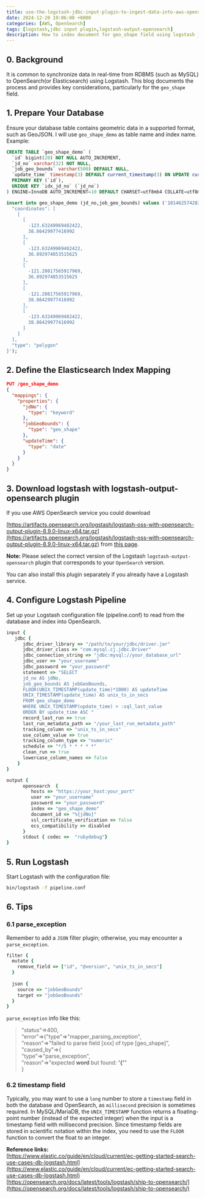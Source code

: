 ```yaml
---
title: use-the-logstash-jdbc-input-plugin-to-ingest-data-into-aws-opensearch
date: 2024-12-20 19:06:00 +0800
categories: [AWS, OpenSearch]
tags: [logstash,jdbc input plugin,logstash-output-opensearch]
description: How to index document for geo_shape field using logstash jdbc input.
---
```


## 0. Background
It is common to synchronize data in real-time from RDBMS (such as MySQL) to OpenSearch(or Elasticsearch) using Logstash. This blog documents the process and provides key considerations, particularly for the `geo_shape` field.

## 1. Prepare Your Database
Ensure your database table contains geometric data in a supported format, such as GeoJSON. I will use `geo_shape_demo` as table name and index name. Example:

```sql
CREATE TABLE `geo_shape_demo` (
  `id` bigint(20) NOT NULL AUTO_INCREMENT,
  `jd_no` varchar(32) NOT NULL,
  `job_geo_bounds` varchar(500) DEFAULT NULL,
  `update_time` timestamp(3) DEFAULT current_timestamp(3) ON UPDATE current_timestamp(3),
  PRIMARY KEY (`id`),
  UNIQUE KEY `idx_jd_no` (`jd_no`)
) ENGINE=InnoDB AUTO_INCREMENT=10 DEFAULT CHARSET=utf8mb4 COLLATE=utf8mb4_general_ci

insert into geo_shape_demo (jd_no,job_geo_bounds) values ('1814625742831620096','{
  "coordinates": [
    [
      [
        -123.63249969482422,
        38.86429977416992
      ],
      [
        -123.63249969482422,
        36.892974853515625
      ],
      [
        -121.20817565917969,
        36.892974853515625
      ],
      [
        -121.20817565917969,
        38.86429977416992
      ],
      [
        -123.63249969482422,
        38.86429977416992
      ]
    ]
  ],
  "type": "polygon"
}');
```

## 2. Define the Elasticsearch Index Mapping

```json
PUT /geo_shape_demo
{
  "mappings": {
    "properties": {
      "jdNo": {
        "type": "keyword"
      },
      "jobGeoBounds": {
        "type": "geo_shape"
      },
      "updateTime": {
        "type": "date"
      }
    }
  }
}
```
## 3. Download logstash with logstash-output-opensearch plugin
If you use AWS OpenSearch service you could download 

[https://artifacts.opensearch.org/logstash/logstash-oss-with-opensearch-output-plugin-8.9.0-linux-x64.tar.gz](https://artifacts.opensearch.org/logstash/logstash-oss-with-opensearch-output-plugin-8.9.0-linux-x64.tar.gz)
from [this page](https://opensearch.org/downloads.html).

**Note:**
Please select the correct version of the Logstash `logstash-output-opensearch` plugin that corresponds to your `OpenSearch` version.

You can also install this plugin separately if you already have a Logstash service.

## 4. Configure Logstash Pipeline
Set up your Logstash configuration file (pipeline.conf) to read from the database and index into OpenSearch.

```ruby
input {
   jdbc {
      jdbc_driver_library => "/path/to/your/jdbc/driver.jar"
      jdbc_driver_class => "com.mysql.cj.jdbc.Driver"
      jdbc_connection_string => "jdbc:mysql://your_database_url"
      jdbc_user => "your_username"
      jdbc_password => "your_password"
      statement => "SELECT 
      jd_no AS jdNo,
      job_geo_bounds AS jobGeoBounds,
      FLOOR(UNIX_TIMESTAMP(update_time)*1000) AS updateTime
      UNIX_TIMESTAMP(update_time) AS unix_ts_in_secs 
      FROM geo_shape_demo 
      WHERE UNIX_TIMESTAMP(update_time) > :sql_last_value 
      ORDER BY update_time ASC "
      record_last_run => true
      last_run_metadata_path => "/your_last_run_metadata_path"
      tracking_column => "unix_ts_in_secs"
      use_column_value => true
      tracking_column_type => "numeric"
      schedule => "*/5 * * * * *"
      clean_run => true
      lowercase_column_names => false
	}
}

output {
      opensearch  {
         hosts => "https://your_host:your_port"
         user => "your_username"
         password => "your_password"
         index => "geo_shape_demo"
         document_id => "%{jdNo}"
         ssl_certificate_verification => false
         ecs_compatibility => disabled
      }
      stdout { codec =>  "rubydebug"}
}
```
## 5. Run Logstash
Start Logstash with the configuration file:
```bash
bin/logstash -f pipeline.conf
```

## 6. Tips
### 6.1 parse_exception
Remember to add a `JSON` filter plugin; otherwise, you may encounter a `parse_exception`.

```ruby
filter {
  mutate {
    remove_field => ["id", "@version", "unix_ts_in_secs"]
  }
  
  json {
    source => "jobGeoBounds"
    target => "jobGeoBounds"
  }
}
```
`parse_exception` info like this:
>"status"=>400, <br>
>"error"=>{"type"=>"mapper_parsing_exception", <br>
>"reason"=>"failed to parse field [xxx] of type [geo_shape]", <br>
>"caused_by"=>{ <br>
>  "type"=>"parse_exception", <br>
>  "reason"=>"expected **word** but found: **'{'**" <br>
>}

### 6.2 timestamp field
Typically, you may want to use a `long` number to store a `timestamp` field in both the database and OpenSearch, as `millisecond` precision is sometimes required.
In MySQL/MariaDB, the `UNIX_TIMESTAMP` function returns a floating-point number (instead of the expected integer) when the input is a timestamp field with millisecond precision. Since timestamp fields are stored in scientific notation within the index, you need to use the `FLOOR` function to convert the float to an integer.

**Reference links:**
<br>
[https://www.elastic.co/guide/en/cloud/current/ec-getting-started-search-use-cases-db-logstash.html](https://www.elastic.co/guide/en/cloud/current/ec-getting-started-search-use-cases-db-logstash.html)
<br>
[https://opensearch.org/docs/latest/tools/logstash/ship-to-opensearch/](https://opensearch.org/docs/latest/tools/logstash/ship-to-opensearch/)
